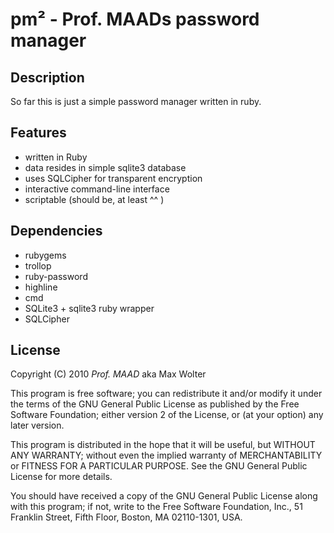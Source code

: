 # pm² - Prof. MAADs password manager

## Description

So far this is just a simple password manager written in ruby.

## Features

 * written in Ruby
 * data resides in simple sqlite3 database
 * uses SQLCipher for transparent encryption
 * interactive command-line interface
 * scriptable (should be, at least ^^ )

## Dependencies

 * rubygems
 * trollop
 * ruby-password
 * highline
 * cmd
 * SQLite3 + sqlite3 ruby wrapper
 * SQLCipher

## License

Copyright (C) 2010 *Prof. MAAD* aka Max Wolter

This program is free software; you can redistribute it and/or
modify it under the terms of the GNU General Public License
as published by the Free Software Foundation; either version 2
of the License, or (at your option) any later version.

This program is distributed in the hope that it will be useful,
but WITHOUT ANY WARRANTY; without even the implied warranty of
MERCHANTABILITY or FITNESS FOR A PARTICULAR PURPOSE.  See the
GNU General Public License for more details.

You should have received a copy of the GNU General Public License
along with this program; if not, write to the Free Software
Foundation, Inc., 51 Franklin Street, Fifth Floor, Boston, MA  02110-1301, USA.
